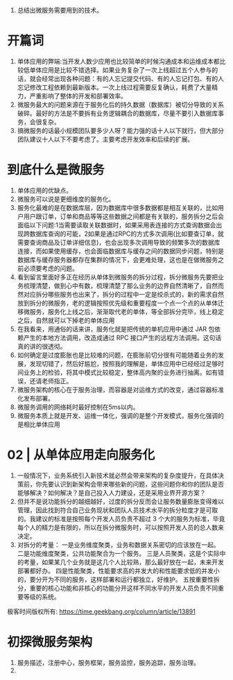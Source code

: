 1. 总结出微服务需要用到的技术。        

# 开篇词
1. 单体应用的弊端:当开发人数少应用也比较简单的时候沟通成本和运维成本都比较低单体应用是比较不错选择。如果业务复杂了一次上线超过五个人参与的话，就会经常出现各种问题：有的人忘记提交代码、有的人忘记打包、有的人忘记修改工程依赖到最新版本。一次上线过程需要反复确认，耗费了大量精力，严重影响了整体的开发和部署效率。    
1. 微服务最大的问题来源在于服务化后的持久数据（数据库）被切分导致的关系破碎。最好的方法是不要拆有业务逻辑耦合的数据库，尽量不要引入数据库事务，会很复杂。 
2. 搞微服务的话最小规模团队要多少人呀？能力强的话十人以下就行，但大部分团队建议十人以下不要考虑了。主要考虑开发效率和后续的扩展。 
  
# 到底什么是微服务
1.  单体应用的优缺点。    
2.  微服务可以说是更细维度的服务化。   
3.  服务化最难的是在数据库层，因为数据库中很多数据都是相互关联的，比如用户用户跟订单，订单和商品等等这些数据之间都是有关联的，服务拆分之后会面临以下问题:1当需要读取关联数据时，如果采用表连接的方式查询数据会出现跨数据库查询的可能，2如果是通过RPC的方式多次调用(比如要查订单，就需要查询商品及订单详细信息)，也会出现多次调用导致的频繁多次的数据库连接，而如果使用缓存，也会面临数据库与缓存之间的数据同步问题，特别是数据库与缓存服务器都存在集群的情况下，会更难处理，这也是在做微服务之前必须要考虑的问题。
4.  看到留言里面好多正在经历从单体到微服务的拆分过程，拆分微服务先要把业务梳理清楚，做到心中有数，梳理清楚了那么业务的边界自然清晰了，自然而然对应拆分哪些服务也出来了，拆分的过程中一定是绞杀式的，新的需求自然放到拆分的微服务，老的逻辑按照优先级和重要程度一个点一个点的从单体迁移微服务，服务化上线之后，渐渐取代老的单体，等全部拆分完毕，线上稳定之后，自然就可以下掉老的单体应用
5.  在我看来，用通俗的话来讲，服务化就是把传统的单机应用中通过 JAR 包依赖产生的本地方法调用，改造成通过 RPC 接口产生的远程方法调用。这句话真的讲的很透彻。
6.  如何确定是过度膨胀也是比较难的问题，在膨胀前切分很有可能随着业务的发展，发现切错了，然后好尴尬，按照我的理解是，单体应用中已经经过足够时间业务上的检验，将其中模式比较稳定，整体高内聚的业务进行抽离。如有错误，还请老师指正。
7. 微服务架构的核心在于服务治理，而容器是对运维方式的改变，通过容器标准化发布部署。
8. 微服务调用的网络耗时最好控制在5ms以内。       
9. 微服务本质上就是开发、运维一体化，强调的是整个开发模式，服务化强调的是相比单体应用

# 02 | 从单体应用走向服务化
1. 一般情况下，业务系统引入新技术就必然会带来架构的复杂度提升，在具体决策前，你先要认识到新架构会带来哪些新的问题，这些问题你和你的团队是否能够解决？如何解决？是自己投入人力建设，还是采用业界开源方案？
2. 但并不是说功能拆分的越细越好，过度的拆分反而会让服务数量膨胀变得难以管理，因此找到符合自己业务现状和团队人员技术水平的拆分粒度才是可取的。我建议的标准是按照每个开发人员负责不超过 3 个大的服务为标准，毕竟每个人的精力是有限的，所以在拆分微服务时，可以按照开发人员的总人数来决定。
3. 对拆分的考量：
一是业务维度聚类，业务和数据关系密切的应该放在一起。
二是功能维度聚类，公共功能聚合为一个服务。
三是人员聚类，这是个实际中的考量，如果某几个业务就是这几个人比较熟，那么最好放在一起，未来开发部署都好办。
四是性能聚类，性能要求高的并发大的和性能要求低的并发小的，要分开为不同的服务，这样部署和运行都独立，好维护。
五按重要性拆分，重要的核心功能和非核心的功能分开这样不同水平的开发人员负责不同重要等级的系统。    

极客时间版权所有: https://time.geekbang.org/column/article/13891

# 初探微服务架构
1. 服务描述，注册中心，服务框架，服务监控，服务追踪，服务治理。       
2. 

